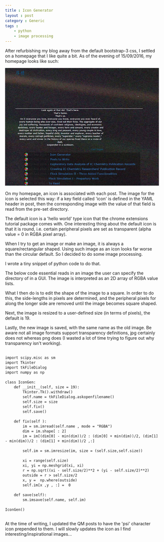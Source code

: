 ```yaml
---
title : Icon Generator
layout : post
category : Generic
tags :
    - python
    - image processing
---
```


After refurbishing my blog away from the default bootstrap-3 css, I settled on a homepage that I like quite a bit. As of the evening of 15/09/2016, my homepage looks like such:

![homepage theme](/assets/img/Posts/Icongen1.png)

On my homepage, an icon is associated with each post. The image for the icon is selected this way: if a key field called 'icon' is defined in the YAML header in post, then the corresponding image with the value of that field is read from the pre-set directory.

The default icon is a 'hello world' type icon that the chrome extensions tutorial package comes with. One interesting thing about the default icon is that it is round, i.e. certain peripheral pixels are set as transparent (alpha value = 0 in RGBA pixel array).

When I try to get an image or make an image, it is always a square/rectangular shaped. Using such image as an icon looks far worse than the circular default. So I decided to do some image processing.

I wrote a tiny snippet of python code to do that.

The below code essential reads in an image the user can specify the directory of in a GUI. The image is interpreted as an 2D array of RGBA value lists.

 What I then do is to edit the shape of the image to a square. In order to do this, the side-lengths in pixels are determined, and the peripheral pixels for along the longer side are removed until the image becomes square shaped.

Next, the image is resized to a user-defined size (in terms of pixels), the default is 19.

Lastly, the new image is saved, with the same name as the old image. Be aware not all image formats support transparency definitions, jpg certainly does not whereas png does (I wasted a lot of time trying to figure out why transparency isn't working).

<pre>
    <code class="python">
import scipy.misc as sm
import Tkinter
import tkFileDialog
import numpy as np

class IconGen:
    def __init__(self, size = 19):
        Tkinter.Tk().withdraw()
        self.name = tkFileDialog.askopenfilename()
        self.size = size
        self.fix()
        self.save()

    def fix(self ):
        im = sm.imread(self.name , mode = "RGBA")
        dim = im.shape[ : 2]
        im = im[(dim[0] - min(dim))/2 : (dim[0] + min(dim))/2, (dim[1] - min(dim))/2 : (dim[1] + min(dim))/2 ,:]

        self.im = sm.imresize(im, size = (self.size,self.size))

        xi = range(self.size)
        xi, yi = np.meshgrid(xi, xi)
        r = np.sqrt((xi - self.size/2)**2 + (yi - self.size/2)**2)
        outside = r > self.size/2
        x, y =  np.where(outside)
        self.im[x ,y , :] =  0

    def save(self):
        sm.imsave(self.name, self.im)

IconGen()
  </code>
</pre>

At the time of writing, I updated the QM posts to have the 'psi' character icon prepended to them. I will slowly updates the icon as I find interesting/inspirational images...

